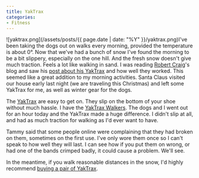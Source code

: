 ```yaml
---
title: YakTrax
categories:
- Fitness
---
```


![yaktrax.png](/assets/posts/{{ page.date | date: "%Y" }}/yaktrax.png)I've been taking the dogs out on walks every morning, provided the temperature is about 0°. Now that we've had a bunch of snow I've found the morning to be a bit slippery, especially on the one hill. And the fresh snow doesn't give much traction. Feels a lot like walking in sand.
I was reading [Robert Craig](http://fnirt.blogspot.com/)'s blog and saw his [post about his YakTrax](http://fnirt.blogspot.com/2008/12/robert-1-weather-0.html) and how well they worked. This seemed like a great addition to my morning activities. Santa Claus visited our house early last night (we are traveling this Christmas) and left some YakTrax for me, as well as winter gear for the dogs.

The [YakTrax](http://www.yaktrax.com/) are easy to get on. They slip on the bottom of your shoe without much hassle. I have the [YakTrax Walkers](http://www.yaktrax.com/ProductsWalker.aspx). The dogs and I went out for an hour today and the YakTrax made a huge difference. I didn't slip at all, and had as much traction for walking as I'd ever want to have.

Tammy said that some people online were complaining that they had broken on them, sometimes on the first use. I've only wore them once so I can't speak to how well they will last. I can see how if you put them on wrong, or had one of the bands crimped badly, it could cause a problem. We'll see.

In the meantime, if you walk reasonable distances in the snow, I'd highly recommend [buying a pair of YakTrax](http://www.amazon.com/dp/B0002ZA72O/?tag=thingelstad-20).
